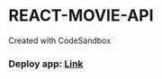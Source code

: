 # REACT-MOVIE-API
Created with CodeSandbox

### Deploy app: [Link](https://searchafilm.netlify.app/) 